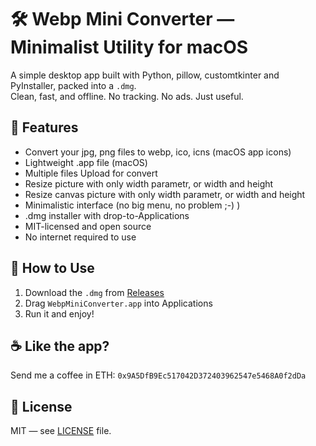 # 🛠 Webp Mini Converter — Minimalist Utility for macOS

A simple desktop app built with Python, pillow, customtkinter and PyInstaller, packed into a `.dmg`.  
Clean, fast, and offline. No tracking. No ads. Just useful.

## 🚀 Features

- Convert your jpg, png files to webp, ico, icns (macOS app icons)
- Lightweight .app file (macOS)
- Multiple files Upload for convert
- Resize picture with only width parametr, or width and height
- Resize canvas picture with only width parametr, or width and height 
- Minimalistic interface (no big menu, no problem ;-) )
- .dmg installer with drop-to-Applications
- MIT-licensed and open source
- No internet required to use

## 🧰 How to Use

1. Download the `.dmg` from [Releases](https://github.com/thexkdg/jpg_png_to_webp_and_icns/releases)
2. Drag `WebpMiniConverter.app` into Applications
3. Run it and enjoy!

## ☕ Like the app?

Send me a coffee in ETH: `0x9A5DfB9Ec517042D372403962547e5468A0f2dDa` 

## 📜 License

MIT — see [LICENSE](./LICENSE) file.
